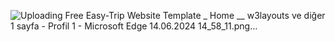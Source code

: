 ![Uploading Free Easy-Trip Website Template _ Home __ w3layouts ve diğer 1 sayfa - Profil 1 - Microsoft​ Edge 14.06.2024 14_58_11.png…]()
